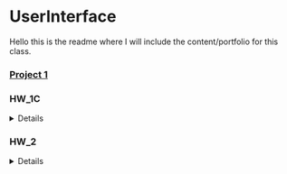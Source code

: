 # UserInterface
Hello this is the readme where I will include the content/portfolio for this class.

### [Project 1](readmes/Project1.readme)
### HW_1C
<details>
I started with the basic template and then added the html tags I needed. I gave them classes and id's that made sense with the layout I had faintly in my mind. I then added styles. Not good looking, but a variety to try and show what I've learned. This was the final result of coding activity 1.
<img width="1894" height="901" alt="image" src="https://github.com/user-attachments/assets/fd13b7be-552b-4569-bdf6-7389a7392a03" />
Doing coding activity 2 I added the script, with the event listener and template entries and functions. I then decided I wanted the "stats" to be at the top of the screen, and the past entries at the bottom of the screen so I added those accordingly in my html and css. I filled out the template functions. Here I decided I wanted three faces to change with my current mood, so I added more svg shapes. After those additions I was finished. This was the final result of coding activity 2.

<img width="1879" height="917" alt="image" src="https://github.com/user-attachments/assets/31e8acbd-e660-46bb-a408-fa1f77d533db" />

If I add this journal entry: 

<img width="943" height="388" alt="image" src="https://github.com/user-attachments/assets/32052fd8-a2fd-4601-b9d5-aebd589feb9d" />

I get these new stats at the top of my screen: 

<img width="425" height="264" alt="image" src="https://github.com/user-attachments/assets/3e8b2e52-8af1-42f2-bd54-eef8e08c2486" />
</details>

### HW_2
<details>
  I started with the advanced javascript tutorial linked. Fortunately, I have already had a little experience with javascript so reviewing this material was not too hard. I then completely the part 1 of the homework - the advanced javascript questions.
  After this I followed throught the svelte tutorial, downloaded vscode, node.jc, and setup my svelte project folder in vscode for project 1. This completeled one task for the svelte part of this HW.
  The next things to do were to contribute to project 1. I will link that here [Project 1](readmes/Project1.readme).
</details>


